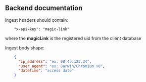 ##  Backend documentation

Ingest headers should contain:
```angular2html
    "x-api-key": "magic-link"
```
where the **magicLink** is the registered uid from the client database

Ingest body shape:
```json
    {
      "ip_address": "ex: 90.45.123.34",
      "user_agent": "ex: Darwin/Chromium v8",
      "datetime": "access date"
    }
```